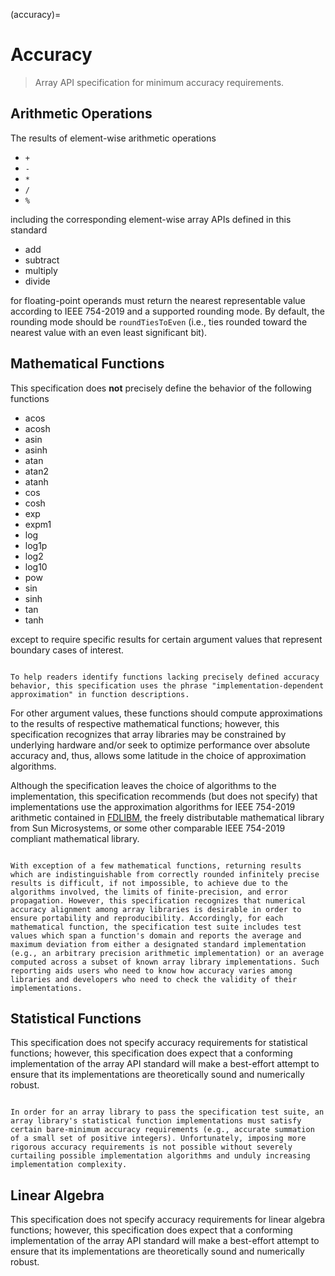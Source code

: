 (accuracy)=

# Accuracy

> Array API specification for minimum accuracy requirements.

## Arithmetic Operations

The results of element-wise arithmetic operations

-   `+`
-   `-`
-   `*`
-   `/`
-   `%`

including the corresponding element-wise array APIs defined in this standard

-   add
-   subtract
-   multiply
-   divide

for floating-point operands must return the nearest representable value according to IEEE 754-2019 and a supported rounding mode. By default, the rounding mode should be `roundTiesToEven` (i.e., ties rounded toward the nearest value with an even least significant bit).

## Mathematical Functions

This specification does **not** precisely define the behavior of the following functions

-   acos
-   acosh
-   asin
-   asinh
-   atan
-   atan2
-   atanh
-   cos
-   cosh
-   exp
-   expm1
-   log
-   log1p
-   log2
-   log10
-   pow
-   sin
-   sinh
-   tan
-   tanh
   
except to require specific results for certain argument values that represent boundary cases of interest.

```{note}

To help readers identify functions lacking precisely defined accuracy behavior, this specification uses the phrase "implementation-dependent approximation" in function descriptions.
```

For other argument values, these functions should compute approximations to the results of respective mathematical functions; however, this specification recognizes that array libraries may be constrained by underlying hardware and/or seek to optimize performance over absolute accuracy and, thus, allows some latitude in the choice of approximation algorithms.

Although the specification leaves the choice of algorithms to the implementation, this specification recommends (but does not specify) that implementations use the approximation algorithms for IEEE 754-2019 arithmetic contained in [FDLIBM](http://www.netlib.org/fdlibm), the freely distributable mathematical library from Sun Microsystems, or some other comparable IEEE 754-2019 compliant mathematical library.

```{note}

With exception of a few mathematical functions, returning results which are indistinguishable from correctly rounded infinitely precise results is difficult, if not impossible, to achieve due to the algorithms involved, the limits of finite-precision, and error propagation. However, this specification recognizes that numerical accuracy alignment among array libraries is desirable in order to ensure portability and reproducibility. Accordingly, for each mathematical function, the specification test suite includes test values which span a function's domain and reports the average and maximum deviation from either a designated standard implementation (e.g., an arbitrary precision arithmetic implementation) or an average computed across a subset of known array library implementations. Such reporting aids users who need to know how accuracy varies among libraries and developers who need to check the validity of their implementations.
```

## Statistical Functions

This specification does not specify accuracy requirements for statistical functions; however, this specification does expect that a conforming implementation of the array API standard will make a best-effort attempt to ensure that its implementations are theoretically sound and numerically robust.

```{note}

In order for an array library to pass the specification test suite, an array library's statistical function implementations must satisfy certain bare-minimum accuracy requirements (e.g., accurate summation of a small set of positive integers). Unfortunately, imposing more rigorous accuracy requirements is not possible without severely curtailing possible implementation algorithms and unduly increasing implementation complexity.
```

## Linear Algebra

This specification does not specify accuracy requirements for linear algebra functions; however, this specification does expect that a conforming implementation of the array API standard will make a best-effort attempt to ensure that its implementations are theoretically sound and numerically robust.